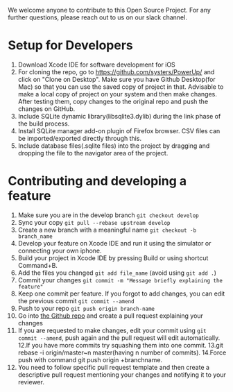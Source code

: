 We welcome anyone to contribute to this Open Source Project. For any further questions, please reach out to us on our slack channel.

# Setup for Developers

1. Download Xcode IDE for software development for iOS
2. For cloning the repo, go to https://github.com/systers/PowerUp/ and click on "Clone on Desktop". Make sure you have Github Desktop(for Mac) so that you can use the saved copy of project in that. Advisable to make a local copy of project on your system and then make changes. After testing them, copy changes to the original repo and push the changes on GitHub.
3. Include SQLite dynamic library(libsqlite3.dylib) during the link phase of the build process.
4. Install SQLite manager add-on plugin of Firefox browser. CSV files can be imported/exported directly through this.
5. Include database files(.sqlite files) into the project by dragging and dropping the file to the navigator area of the project.

# Contributing and developing a feature

1. Make sure you are in the develop branch `git checkout develop`
2. Sync your copy `git pull --rebase upstream develop`
3. Create a new branch with a meaningful name `git checkout -b branch_name`
4. Develop your feature on Xcode IDE  and run it using the simulator or connecting your own iphone.
5. Build your project in Xcode IDE by pressing Build or using shortcut Command+B.
6. Add the files you changed `git add file_name` (avoid using `git add .`)
7. Commit your changes `git commit -m "Message briefly explaining the feature"`
8. Keep one commit per feature. If you forgot to add changes, you can edit the previous commit `git commit --amend`
9. Push to your repo `git push origin branch-name`
10. Go into [the Github repo](https://github.com/systers/powerup-iOS/) and create a pull request explaining your changes
11. If you are requested to make changes, edit your commit using `git commit --amend`, push again and the pull request will edit automatically.
12.If you have more commits try squashing them into one commit.
13.git rebase -i origin/master~n master(having n number of commits).
14.Force push with command git push origin +branchname.
15. You need to follow specific pull request template and then create a descriptive pull request mentioning your changes and notifying it to your reviewer.
